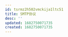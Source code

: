 ```yaml
---
id: tsrmz2h502vmckija1ltc51
title: SMTP协议
desc: ''
updated: 1682750071735
created: 1682750071735
---
```

